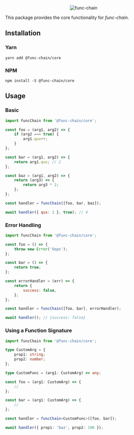<div style="text-align: center;">
    <img src="https://func-chain.s3.amazonaws.com/func-chain.png" title="func-chain" alt="func-chain" />
</div>

This package provides the core functionality for *func-chain*.

## Installation

### Yarn
```
yarn add @func-chain/core
```

### NPM
```
npm install -S @func-chain/core
```

## Usage

### Basic
```javascript
import funcChain from '@func-chain/core';

const foo = (arg1, arg2) => {
    if (arg2 === true) {
        arg1.qux++;
    }
};

const bar = (arg1, arg2) => {
    return arg1.qux; // 2
};

const baz = (arg1, arg2) => {
    return (arg3) => {
        return arg3 * 2;
    };
};

const handler = funcChain([foo, bar, baz]);

await handler({ qux: 1 }, true); // 4
```

### Error Handling
```javascript
import funcChain from '@func-chain/core';

const foo = () => {
    throw new Error('Oops');
};

const bar = () => {
    return true;
};

const errorHandler = (err) => {
    return {
        success: false,
    };
};

const handler = funcChain([foo, bar], errorHandler);

await handler(); // {success: false}
```

### Using a Function Signature
```typescript
import funcChain from '@func-chain/core';

type CustomArg = {
    prop1: string;
    prop2: number;
};

type CustomFunc = (arg1: CustomArg) => any;

const foo = (arg1: CustomArg) => {
    //
};

const bar = (arg1: CustomArg) => {
    //
};

const handler = funcChain<CustomFunc>([foo, bar]);

await handler({ prop1: 'baz', prop2: 100 });
```